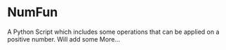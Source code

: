 # NumFun

A Python Script which includes some operations that can be applied on a positive number.
Will add some More...
